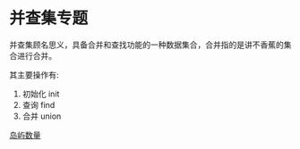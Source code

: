 # 并查集专题

并查集顾名思义，具备合并和查找功能的一种数据集合，合并指的是讲不香蕉的集合进行合并。

其主要操作有:
1. 初始化 init
2. 查询 find
3. 合并 union

[岛屿数量](number-of-islands)